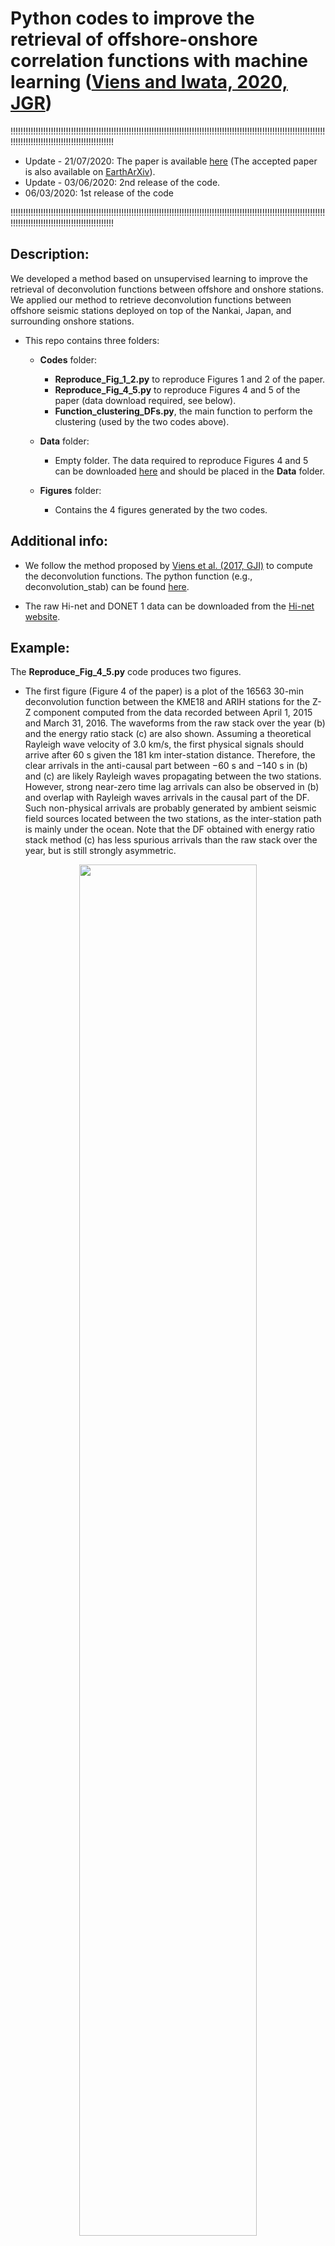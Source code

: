 # Python codes to improve the retrieval of offshore-onshore correlation functions with machine learning ([Viens and Iwata, 2020, JGR](https://agupubs.onlinelibrary.wiley.com/doi/abs/10.1029/2020JB019730))

!!!!!!!!!!!!!!!!!!!!!!!!!!!!!!!!!!!!!!!!!!!!!!!!!!!!!!!!!!!!!!!!!!!!!!!!!!!!!!!!!!!!!!!!!!!!!!!!!!!!!!!!!!!!!!!!!!!!!!!!!!!!!!!!!!!!!!!!!!!!!!!!!!!!!!!!!!!!!!!!!!!!!!

- Update - 21/07/2020: The paper is available [here](https://agupubs.onlinelibrary.wiley.com/doi/abs/10.1029/2020JB019730)
(The accepted paper is also available on [EarthArXiv](https://eartharxiv.org/8ba5p/)).
- Update - 03/06/2020: 2nd release of the code.
- 06/03/2020: 1st release of the code

!!!!!!!!!!!!!!!!!!!!!!!!!!!!!!!!!!!!!!!!!!!!!!!!!!!!!!!!!!!!!!!!!!!!!!!!!!!!!!!!!!!!!!!!!!!!!!!!!!!!!!!!!!!!!!!!!!!!!!!!!!!!!!!!!!!!!!!!!!!!!!!!!!!!!!!!!!!!!!!!!!!!!!

## Description:
We developed a method based on unsupervised learning to improve the retrieval of deconvolution functions between offshore and onshore stations. We applied our method to retrieve deconvolution functions between offshore seismic stations deployed on top of the Nankai, Japan, and surrounding onshore stations. 

* This repo contains three folders:
  * **Codes** folder:
    - **Reproduce_Fig_1_2.py** to reproduce Figures 1 and 2 of the paper.
    - **Reproduce_Fig_4_5.py** to reproduce Figures 4 and 5 of the paper (data download required, see below).
    - **Function_clustering_DFs.py**, the main function to perform the clustering (used by the two codes above).

  * **Data** folder:
    - Empty folder. The data required to reproduce Figures 4 and 5 can be downloaded [here](https://drive.google.com/file/d/1wbM-cN4gQ-MRhLOQaiXcHiXZ5Z5OOEsI/view?usp=sharing) and should be placed in the **Data** folder.

  * **Figures** folder:
    - Contains the 4 figures generated by the two codes.

## **Additional info**:
  * We follow the method proposed by [Viens et al. (2017, GJI)](https://academic.oup.com/gji/article/210/1/210/3747441) to compute the deconvolution functions. The python function (e.g., deconvolution_stab) can be found [here](https://github.com/lviens/2017_GJI/blob/master/Codes/Functions_GJI_2017.py).

  * The raw Hi-net and DONET 1 data can be downloaded from the [Hi-net website](http://www.hinet.bosai.go.jp).

## Example:
The **Reproduce_Fig_4_5.py** code produces two figures. 

* The first figure (Figure 4 of the paper) is a plot of the 16563 30-min deconvolution function between the KME18 and ARIH stations for the Z-Z component computed from the data recorded between April 1, 2015 and March 31, 2016. The waveforms from the raw stack over the year (b) and the energy ratio stack (c) are also shown. Assuming a theoretical Rayleigh wave velocity of 3.0 km/s, the first physical signals should arrive after 60 s given the 181 km inter-station distance. Therefore, the clear arrivals in the anti-causal part between −60 s and −140 s in (b) and (c) are likely Rayleigh waves propagating between the two stations. However, strong near-zero time lag arrivals can also be observed in (b) and overlap with Rayleigh waves arrivals in the causal part of the DF. Such non-physical arrivals are probably generated by ambient seismic field sources located between the two stations, as the inter-station path is mainly under the ocean. Note that the DF obtained with energy ratio stack method (c) has less spurious arrivals than the raw stack over the year, but is still strongly asymmetric.

<p align="center">
<img src="https://github.com/lviens/2020_Clustering/blob/master/Figures/Fig_4.png" width=75%>
</p>

* The second figure (Figure 5) is the output of the clustering algorithm. For this station pair, the knee method on the BIC score (Figure (b)) determines that the optimal number of clusters is five. The projection of the data on the first two PCs is shown in Figure (a) together with the clustering results. In Figure (c), we show the stacked DFs from the five clusters. The algorithm automatically selects the DF from cluster 1, which has clear anti-causal and causal Rayleigh wave arrivals and almost no spurious arrivals.
<p align="center">
<img src="https://github.com/lviens/2020_Clustering/blob/master/Figures/Fig_5.png" width=75%>
 </p>
